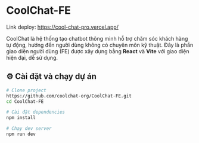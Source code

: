 ﻿# CoolChat-FE

Link deploy: https://cool-chat-pro.vercel.app/

CoolChat là hệ thống tạo chatbot thông minh hỗ trợ chăm sóc khách hàng tự động, hướng đến người dùng không có chuyên môn kỹ thuật. Đây là phần giao diện người dùng (FE) được xây dựng bằng **React** và **Vite** với giao diện hiện đại, dễ sử dụng.

## ⚙️ Cài đặt và chạy dự án

```bash
# Clone project
https://github.com/coolchat-org/CoolChat-FE.git
cd CoolChat-FE

# Cài đặt dependencies
npm install

# Chạy dev server
npm run dev
```

